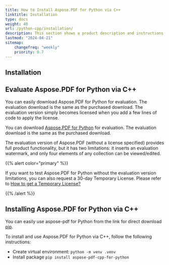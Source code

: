 ```yaml
---
title: How to Install Aspose.PDF for Python via C++
linktitle: Installation
type: docs
weight: 40
url: /python-cpp/installation/
description: This section shows a product description and instructions for installing Aspose.PDF for Python.
lastmod: "2024-04-21"
sitemap:
    changefreq: "weekly"
    priority: 0.7
---
```


## Installation

## Evaluate Aspose.PDF for Python via C++

You can easily download Aspose.PDF for Python for evaluation. The evaluation download is the same as the purchased download. The evaluation version simply becomes licensed when you add a few lines of code to apply the license.

You can download [Aspose.PDF for Python](https://releases.aspose.com/pdf/pythoncpp/) for evaluation. The evaluation download is the same as the purchased download. 

The evaluation version of Aspose.PDF (without a license specified) provides full product functionality, but it has two limitations: it inserts an evaluation watermark, and only four elements of any collection can be viewed/edited.

{{% alert color="primary" %}}

If you want to test Aspose.PDF for Python without the evaluation version limitations, you can also request a 30-day Temporary License. Please refer to [How to get a Temporary License?](https://purchase.aspose.com/temporary-license)

{{% /alert %}}

## Installing Aspose.PDF for Python via C++

You can easily use aspose-pdf for Python from the link for direct download [pip](https://pypi.org/project/aspose-pdf-cpp-for-python/). 

To install and use Aspose.PDF for Python via C++, follow the following instructions:

- Create virtual environment: `python -m venv .venv`
- Install package `pip install aspose-pdf-cpp-for-python`





